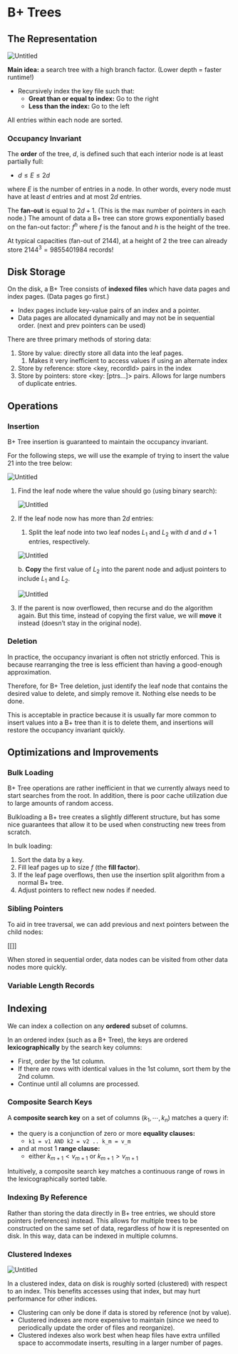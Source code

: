 # B+ Trees

## The Representation

![Untitled](B+%20Trees/Untitled.png)

**Main idea:** a search tree with a high branch factor. (Lower depth = faster runtime!)

- Recursively index the key file such that:
    - **Great than or equal to index:** Go to the right
    - **Less than the index:** Go to the left

All entries within each node are sorted.

### Occupancy Invariant

The **order** of the tree, $d$, is defined such that each interior node is at least partially full:

- $d \le E \le 2d$

where  $E$ is the number of entries in a node. In other words, every node must have at least $d$ entries and at most $2d$ entries.

The **fan-out** is equal to $2d+1$. (This is the max number of pointers in each node.) The amount of data a B+ tree can store grows exponentially based on the fan-out factor: $f^h$ where $f$ is the fanout and $h$ is the height of the tree.

At typical capacities (fan-out of 2144), at a height of 2 the tree can already store $2144^3 = 9855401984$ records!

## Disk Storage

On the disk, a B+ Tree consists of **indexed files** which have data pages and index pages. (Data pages go first.)

- Index pages include key-value pairs of an index and a pointer.
- Data pages are allocated dynamically and may not be in sequential order. (next and prev pointers can be used)

There are three primary methods of storing data:

1. Store by value: directly store all data into the leaf pages.
    1. Makes it very inefficient to access values if using an alternate index
2. Store by reference: store <key, recordId> pairs in the index
3. Store by pointers: store <key: [ptrs...]> pairs. Allows for large numbers of duplicate entries.

## Operations

### Insertion

B+ Tree insertion is guaranteed to maintain the occupancy invariant.

For the following steps, we will use the example of trying to insert the value $21$ into the tree below:

![Untitled](B+%20Trees/Untitled%201.png)

1. Find the leaf node where the value should go (using binary search):
    
    ![Untitled](B+%20Trees/Untitled%202.png)
    
2. If the leaf node now has more than $2d$ entries:
    1. Split the leaf node into two leaf nodes $L_1$ and $L_2$ with $d$ and $d+1$ entries, respectively.
    
    ![Untitled](B+%20Trees/Untitled%203.png)
    
    b. **Copy** the first value of $L_2$ into the parent node and adjust pointers to include $L_1$ and $L_2$.
    
    ![Untitled](B+%20Trees/Untitled%204.png)
    
3. If the parent is now overflowed, then recurse and do the algorithm again. But this time, instead of copying the first value, we will **move** it instead (doesn’t stay in the original node).

### Deletion

In practice, the occupancy invariant is often not strictly enforced. This is because rearranging the tree is less efficient than having a good-enough approximation. 

Therefore, for B+ Tree deletion, just identify the leaf node that contains the desired value to delete, and simply remove it. Nothing else needs to be done.

This is acceptable in practice because it is usually far more common to insert values into a B+ tree than it is to delete them, and insertions will restore the occupancy invariant quickly.

## Optimizations and Improvements

### Bulk Loading

B+ Tree operations are rather inefficient in that we currently always need to start searches from the root. In addition, there is poor cache utilization due to large amounts of random access.

Bulkloading a B+ tree creates a slightly different structure, but has some nice guarantees that allow it to be used when constructing new trees from scratch.

In bulk loading:

1. Sort the data by a key.
2. Fill leaf pages up to size $f$ (the **fill factor**).
3. If the leaf page overflows, then use the insertion split algorithm from a normal B+ tree.
4. Adjust pointers to reflect new nodes if needed.

### Sibling Pointers

To aid in tree traversal, we can add previous and next pointers between the child nodes:

[[]]

When stored in sequential order, data nodes can be visited from other data nodes more quickly.

### Variable Length Records

## Indexing

We can index a collection on any **ordered** subset of columns.

In an ordered index (such as a B+ Tree), the keys are ordered **lexicographically** by the search key columns:

- First, order by the 1st column.
- If there are rows with identical values in the 1st column, sort them by the 2nd column.
- Continue until all columns are processed.

### Composite Search Keys

A **composite search key** on a set of columns $(k_1, \cdots, k_n)$ matches a query if:

- the query is a conjunction of zero or more **equality clauses:**
    - `k1 = v1 AND k2 = v2 .. k_m = v_m`
- and at most 1 **range clause:**
    - either $k_{m+1} < v_{m+1}$ or $k_{m+1} > v_{m+1}$

Intuitively, a composite search key matches a continuous range of rows in the lexicographically sorted table.

### Indexing By Reference

Rather than storing the data directly in B+ tree entries, we should store pointers (references) instead. This allows for multiple trees to be constructed on the same set of data, regardless of how it is represented on disk. In this way, data can be indexed in multiple columns.

### Clustered Indexes

![Untitled](B+%20Trees/Untitled%205.png)

In a clustered index, data on disk is roughly sorted (clustered) with respect to an index. This benefits accesses using that index, but may hurt performance for other indices.

- Clustering can only be done if data is stored by reference (not by value).
- Clustered indexes are more expensive to maintain (since we need to periodically update the order of files and reorganize).
- Clustered indexes also work best when heap files have extra unfilled space to accommodate inserts, resulting in a larger number of pages.